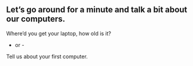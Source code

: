 
## Let’s go around for a minute and talk a bit about our computers.

Where’d you get your laptop, how old is it?

 - or -

Tell us about your first computer.
